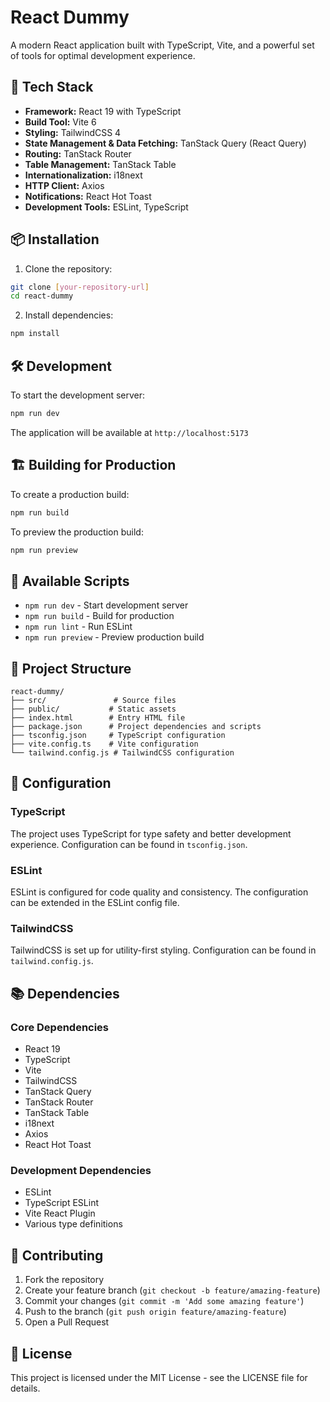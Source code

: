 # React Dummy

A modern React application built with TypeScript, Vite, and a powerful set of tools for optimal development experience.

## 🚀 Tech Stack

- **Framework:** React 19 with TypeScript
- **Build Tool:** Vite 6
- **Styling:** TailwindCSS 4
- **State Management & Data Fetching:** TanStack Query (React Query)
- **Routing:** TanStack Router
- **Table Management:** TanStack Table
- **Internationalization:** i18next
- **HTTP Client:** Axios
- **Notifications:** React Hot Toast
- **Development Tools:** ESLint, TypeScript

## 📦 Installation

1. Clone the repository:
```bash
git clone [your-repository-url]
cd react-dummy
```

2. Install dependencies:
```bash
npm install
```

## 🛠️ Development

To start the development server:

```bash
npm run dev
```

The application will be available at `http://localhost:5173`

## 🏗️ Building for Production

To create a production build:

```bash
npm run build
```

To preview the production build:

```bash
npm run preview
```

## 📝 Available Scripts

- `npm run dev` - Start development server
- `npm run build` - Build for production
- `npm run lint` - Run ESLint
- `npm run preview` - Preview production build

## 🧰 Project Structure

```
react-dummy/
├── src/               # Source files
├── public/           # Static assets
├── index.html        # Entry HTML file
├── package.json      # Project dependencies and scripts
├── tsconfig.json     # TypeScript configuration
├── vite.config.ts    # Vite configuration
└── tailwind.config.js # TailwindCSS configuration
```

## 🔧 Configuration

### TypeScript
The project uses TypeScript for type safety and better development experience. Configuration can be found in `tsconfig.json`.

### ESLint
ESLint is configured for code quality and consistency. The configuration can be extended in the ESLint config file.

### TailwindCSS
TailwindCSS is set up for utility-first styling. Configuration can be found in `tailwind.config.js`.

## 📚 Dependencies

### Core Dependencies
- React 19
- TypeScript
- Vite
- TailwindCSS
- TanStack Query
- TanStack Router
- TanStack Table
- i18next
- Axios
- React Hot Toast

### Development Dependencies
- ESLint
- TypeScript ESLint
- Vite React Plugin
- Various type definitions

## 🤝 Contributing

1. Fork the repository
2. Create your feature branch (`git checkout -b feature/amazing-feature`)
3. Commit your changes (`git commit -m 'Add some amazing feature'`)
4. Push to the branch (`git push origin feature/amazing-feature`)
5. Open a Pull Request

## 📄 License

This project is licensed under the MIT License - see the LICENSE file for details.
